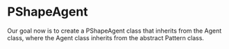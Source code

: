# PShapeAgent

Our goal now is to create a PShapeAgent class that inherits from the Agent class, where the Agent class inherits from the abstract Pattern class.

